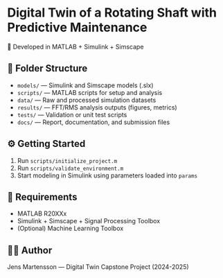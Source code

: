 # Digital Twin of a Rotating Shaft with Predictive Maintenance
🔧 Developed in MATLAB + Simulink + Simscape

## 📁 Folder Structure
- `models/` — Simulink and Simscape models (.slx)
- `scripts/` — MATLAB scripts for setup and analysis
- `data/` — Raw and processed simulation datasets
- `results/` — FFT/RMS analysis outputs (figures, metrics)
- `tests/` — Validation or unit test scripts
- `docs/` — Report, documentation, and submission files

## ⚙️ Getting Started
1. Run `scripts/initialize_project.m`
2. Run `scripts/validate_environment.m`
3. Start modeling in Simulink using parameters loaded into `params`

## 🧰 Requirements
- MATLAB R20XXx
- Simulink + Simscape + Signal Processing Toolbox
- (Optional) Machine Learning Toolbox

## 👨‍💻 Author
Jens Martensson — Digital Twin Capstone Project (2024-2025)